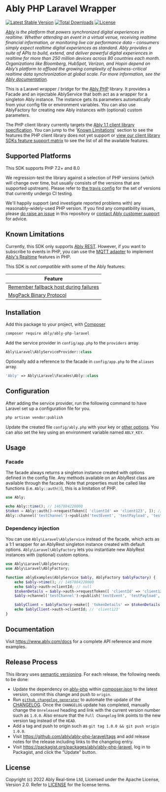 # Ably PHP Laravel Wrapper

[![Latest Stable Version](https://poser.pugx.org/ably/ably-php-laravel/v/stable)](https://packagist.org/packages/ably/ably-php-laravel)
[![Total Downloads](https://poser.pugx.org/ably/ably-php-laravel/downloads)](https://packagist.org/packages/ably/ably-php-laravel)
[![License](https://poser.pugx.org/ably/ably-php-laravel/license)](https://packagist.org/packages/ably/ably-php-laravel)

_[Ably](https://ably.com) is the platform that powers synchronized digital experiences in realtime. Whether attending an event in a virtual venue, receiving realtime financial information, or monitoring live car performance data – consumers simply expect realtime digital experiences as standard. Ably provides a suite of APIs to build, extend, and deliver powerful digital experiences in realtime for more than 250 million devices across 80 countries each month. Organizations like Bloomberg, HubSpot, Verizon, and Hopin depend on Ably’s platform to offload the growing complexity of business-critical realtime data synchronization at global scale. For more information, see the [Ably documentation](https://ably.com/docs)._

This is a Laravel wrapper / bridge for the [Ably PHP](https://github.com/ably/ably-php) library. It provides a Facade and an injectable AblyService that both act as a wrapper for a singleton Ably instance. The instance gets its parameters automatically from your config file or environment variables. You can also use AblyFactory for creating new Ably instances with (optional) custom parameters.

The PHP client library currently targets the [Ably 1.1 client library specification](https://www.ably.com/docs/client-lib-development-guide/features/). You can jump to the '[Known Limitations](#known-limitations)' section to see the features the PHP client library does not yet support or [view our client library SDKs feature support matrix](https://www.ably.com/download/sdk-feature-support-matrix) to see the list of all the available features.

## Supported Platforms

This SDK supports PHP 7.2+ and 8.0

We regression-test the library against a selection of PHP versions (which will change over time, but usually consists of the versions that are supported upstream). Please refer to [the travis config](.travis.yml) for the set of versions that currently undergo CI testing.

We'll happily support (and investigate reported problems with) any reasonably-widely-used PHP version.
If you find any compatibility issues, please [do raise an issue](https://github.com/ably/ably-php-laravel/issues/new) in this repository or [contact Ably customer support](https://support.ably.com/) for advice.

## Known Limitations

Currently, this SDK only supports [Ably REST](https://www.ably.com/docs/rest). However, if you want to subscribe to events in PHP, you can use the [MQTT adapter](https://www.ably.com/docs/mqtt) to implement [Ably's Realtime](https://www.ably.com/docs/realtime) features in PHP. 

This SDK is *not compatible* with some of the Ably features:

| Feature |
| --- |
| [Remember fallback host during failures](https://www.ably.com/docs/realtime/usage#client-options) |
| [MsgPack Binary Protocol](https://www.ably.com/docs/realtime/usage#client-options) |

## Installation

Add this package to your project, with [Composer](https://getcomposer.org/)

```bash
composer require ably/ably-php-laravel
```

Add the service provider in `config/app.php` to the `providers` array.

```php
Ably\Laravel\AblyServiceProvider::class
```

Optionally add a reference to the facade in `config/app.php` to the `aliases` array.

```php
'Ably' => Ably\Laravel\Facades\Ably::class
```

## Configuration

After adding the service provider, run the following command to have Laravel set up a configuration file for you.

```bash
php artisan vendor:publish
```

Update the created file `config/ably.php` with your key or [other options](https://www.ably.com/docs/rest/usage#client-options). You can also set the key using an environment variable named `ABLY_KEY`.

## Usage

### Facade

The facade always returns a singleton instance created with options defined in the config file. Any methods available on an AblyRest class are available through the facade. Note that properties must be called like functions (i.e. `Ably::auth()`), this is a limitation of PHP.

```php
use Ably;

echo Ably::time(); // 1467884220000
$token = Ably::auth()->requestToken([ 'clientId' => 'client123', ]); // Ably\Models\TokenDetails
Ably::channel('testChannel')->publish('testEvent', 'testPayload', 'testClientId');
```

### Dependency injection

You can use `Ably\Laravel\AblyService` instead of the facade, which acts as a 1:1 wrapper for an AblyRest singleton instance created with default options. `Ably\Laravel\AblyFactory` lets you instantiate new AblyRest instances with (optional) custom options.

```php
use Ably\Laravel\AblyService;
use Ably\Laravel\AblyFactory;

function ablyExamples(AblyService $ably, AblyFactory $ablyFactory) {
	echo $ably->time(); // 1467884220000
	echo $ably->auth->clientId; // null
	$tokenDetails = $ably->auth->requestToken([ 'clientId' => 'client123', ]); // Ably\Models\TokenDetails
	$ably->channel('testChannel')->publish('testEvent', 'testPayload', 'testClientId');

	$ablyClient = $ablyFactory->make([ 'tokenDetails' => $tokenDetails ]);
	echo $ablyClient->auth->clientId; // 'client123'
}
```

## Documentation

Visit https://www.ably.com/docs for a complete API reference and more examples.

## Release Process

This library uses [semantic versioning](http://semver.org/). For each release, the following needs to be done:

* Update the dependency on [ably-php](https://github.com/ably/ably-php) within [composer.json](./composer.json) to the latest version, commit this change and push to `origin`.
* Run [`github_changelog_generator`](https://github.com/skywinder/Github-Changelog-Generator) to automate the update of the [CHANGELOG](./CHANGELOG.md). Once the `CHANGELOG` update has completed, manually change the `Unreleased` heading and link with the current version number such as `1.0.0`. Also ensure that the `Full Changelog` link points to the new version tag instead of the `HEAD`.
* Add a tag and push to origin such as `git tag 1.0.0 && git push origin 1.0.0`.
* Visit https://github.com/ably/ably-php-laravel/tags and add release notes for the release including links to the changelog entry.
* Visit https://packagist.org/packages/ably/ably-php-laravel, log in to Packagist, and click the "Update" button.


## License

Copyright (c) 2022 Ably Real-time Ltd, Licensed under the Apache License, Version 2.0.  Refer to [LICENSE](LICENSE) for the license terms.
